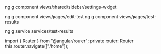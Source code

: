 
ng g component views/shared/sidebar/settings-widget

ng g component views/pages/edit-test
ng g component views/pages/test-results

ng g service services/test-results

import { Router } from "@angular/router";
private router: Router
this.router.navigate(["/home"]);